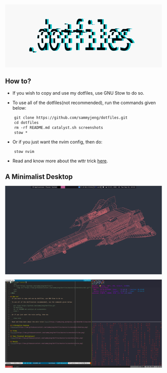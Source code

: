 <div align="center">
    <br>
    <a href="https://github.com/sammyjeng/dotfiles">
        <img src="https://raw.githubusercontent.com/sammyjeng/dotfiles/master/screenshots/dot.gif">
    </a>
    <br>
</div>

## How to?
- If you wish to copy and use my dotfiles, use GNU Stow to do so.

- To use all of the dotfiles(not recommended), run the commands given below:
```
    git clone https://github.com/sammyjeng/dotfiles.git
    cd dotfiles
    rm -rf README.md catalyst.sh screenshots
    stow *
```
- Or if you just want the nvim config, then do:
```
    stow nvim
```
- Read and know more about the wttr trick [here](https://sammyjeng.wordpress.com/2020/08/15/wouldnt-you-like-to-know-weather-boy/).

## A Minimalist Desktop
![Desktop](https://raw.githubusercontent.com/sammyjeng/dotfiles/master/screenshots/desktop.png)

![workflow](https://raw.githubusercontent.com/sammyjeng/dotfiles/master/screenshots/workflow.png)
